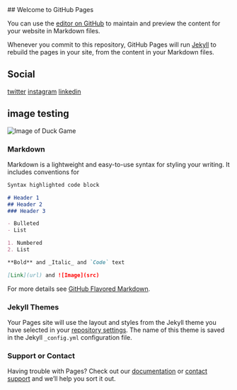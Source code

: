 <link href="styles.css" rel="stylesheet"></link>
## Welcome to GitHub Pages

You can use the [editor on GitHub](https://github.com/bizbunny/bizbunny.github.io/edit/main/README.md) to maintain and preview the content for your website in Markdown files.

Whenever you commit to this repository, GitHub Pages will run [Jekyll](https://jekyllrb.com/) to rebuild the pages in your site, from the content in your Markdown files.

## Social
[twitter](https://twitter.com/anh_bizbunny)
[instagram](https://www.instagram.com/anh_bizbunny/)
[linkedin](https://linkedin.com/in/vi-anh-nguyen-7a5698103)

## image testing
![Image of Duck Game](https://img.itch.zone/aW1hZ2UvNzQ3NDQ5LzQyMDg5ODAuanBn/original/1W%2B2c%2B.jpg)

### Markdown

Markdown is a lightweight and easy-to-use syntax for styling your writing. It includes conventions for

```markdown
Syntax highlighted code block

# Header 1
## Header 2
### Header 3

- Bulleted
- List

1. Numbered
2. List

**Bold** and _Italic_ and `Code` text

[Link](url) and ![Image](src)
```

For more details see [GitHub Flavored Markdown](https://guides.github.com/features/mastering-markdown/).

### Jekyll Themes

Your Pages site will use the layout and styles from the Jekyll theme you have selected in your [repository settings](https://github.com/bizbunny/bizbunny.github.io/settings/pages). The name of this theme is saved in the Jekyll `_config.yml` configuration file.

### Support or Contact

Having trouble with Pages? Check out our [documentation](https://docs.github.com/categories/github-pages-basics/) or [contact support](https://support.github.com/contact) and we’ll help you sort it out.
